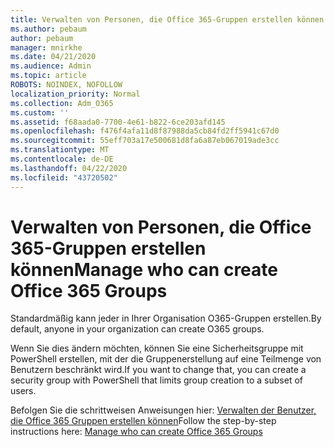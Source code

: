 ```yaml
---
title: Verwalten von Personen, die Office 365-Gruppen erstellen können
ms.author: pebaum
author: pebaum
manager: mnirkhe
ms.date: 04/21/2020
ms.audience: Admin
ms.topic: article
ROBOTS: NOINDEX, NOFOLLOW
localization_priority: Normal
ms.collection: Adm_O365
ms.custom: ''
ms.assetid: f68aada0-7700-4e61-b822-6ce203afd145
ms.openlocfilehash: f476f4afa11d8f87988da5cb84fd2ff5941c67d0
ms.sourcegitcommit: 55eff703a17e500681d8fa6a87eb067019ade3cc
ms.translationtype: MT
ms.contentlocale: de-DE
ms.lasthandoff: 04/22/2020
ms.locfileid: "43720502"
---
```

# <a name="manage-who-can-create-office-365-groups"></a><span data-ttu-id="d3240-102">Verwalten von Personen, die Office 365-Gruppen erstellen können</span><span class="sxs-lookup"><span data-stu-id="d3240-102">Manage who can create Office 365 Groups</span></span>

<span data-ttu-id="d3240-103">Standardmäßig kann jeder in Ihrer Organisation O365-Gruppen erstellen.</span><span class="sxs-lookup"><span data-stu-id="d3240-103">By default, anyone in your organization can create O365 groups.</span></span>
  
<span data-ttu-id="d3240-104">Wenn Sie dies ändern möchten, können Sie eine Sicherheitsgruppe mit PowerShell erstellen, mit der die Gruppenerstellung auf eine Teilmenge von Benutzern beschränkt wird.</span><span class="sxs-lookup"><span data-stu-id="d3240-104">If you want to change that, you can create a security group with PowerShell that limits group creation to a subset of users.</span></span>
  
<span data-ttu-id="d3240-105">Befolgen Sie die schrittweisen Anweisungen hier: [Verwalten der Benutzer, die Office 365 Gruppen erstellen können](https://docs.microsoft.com/office365/admin/create-groups/manage-creation-of-groups)</span><span class="sxs-lookup"><span data-stu-id="d3240-105">Follow the step-by-step instructions here: [Manage who can create Office 365 Groups](https://docs.microsoft.com/office365/admin/create-groups/manage-creation-of-groups)</span></span>
  


